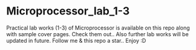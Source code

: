 # Microprocessor_lab_1-3
Practical lab works (1-3) of Microprocessor is available on this repo along with sample cover pages. Check them out.. Also further lab works will be updated in future. Follow me & this repo a star.. Enjoy :D
